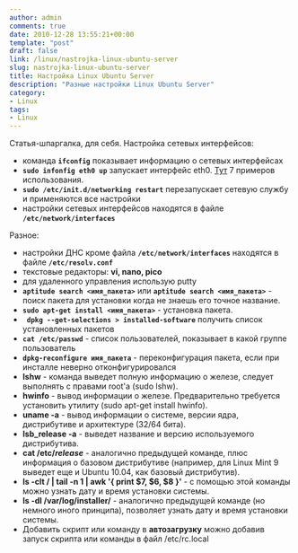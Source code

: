 ```yaml
---
author: admin
comments: true
date: 2010-12-28 13:55:21+00:00
template: "post"
draft: false
link: /linux/nastrojka-linux-ubuntu-server
slug: nastrojka-linux-ubuntu-server
title: Настройка Linux Ubuntu Server
description: "Разные настройки Linux Ubuntu Server"
category:
- Linux
tags:
- Linux
---
```


Статья-шпаргалка, для себя.
Настройка сетевых интерфейсов:
- команда **`ifconfig`** показывает информацию о сетевых интерфейсах
- **`sudo infonfig eth0 up`** запускает интерфейс eth0. [Тут](http://www.guruadmin.ru/page/ifconfig-7-examples-to-configure-network-interface) 7 примеров использования.
- **`sudo /etc/init.d/networking restart`** перезапускает сетевую службу и применяются все настройки
- настройки сетевых интерфейсов находятся в файле **`/etc/network/interfaces`**

Разное: 

- настройки ДНС кроме файла **`/etc/network/interfaces`** находятся в файле **`/etc/resolv.conf`**
- текстовые редакторы: **vi, nano, pico**
- для удаленного управления использую putty
- **`aptitude search <имя_пакета>`** или **`aptitude search <имя_пакета>`** - поиск пакета для установки когда не знаешь его точное название.
- **`sudo apt-get install <имя_пакета>`** - установка пакета.
- **` dpkg --get-selections > installed-software`** получить список установленных пакетов
- **`cat /etc/passwd`** - список пользователей, показывает в какой группе пользователь
- **`dpkg-reconfigure имя_пакета`** - переконфигурация пакета, если при инсталле неверно отконфигурировался
- **lshw** - команда выведет полную информацию о железе, следует выполнять с правами root'а (sudo lshw).
- **hwinfo** - вывод информации о железе. Предварительно требуется установить утилиту (sudo apt-get install hwinfo).
- **uname -a** - вывод информации о системе, версии ядра, дистрибутиве и архитектуре (32/64 бита).
- **lsb_release -a** - выведет название и версию используемого дистрибутива.
- **cat /etc/*release*** - аналогично предыдущей команде, плюс информация о базовом дистрибутиве (например, для Linux Mint 9 выведет еще и Ubuntu 10.04, как базовый дистрибутив).
- **ls -clt / | tail -n 1 | awk '{ print $7, $6, $8 }'** - с помощью этой команды можно узнать дату и время установки системы.
- **ls -dl /var/log/installer/** - аналогично предыдущей команде (но немного иного принципа), позволяет узнать дату и время установки системы.
- Добавить скрипт или команду в **автозагрузку** можно добавив запуск скрипта или команды в файл /etc/rc.local




